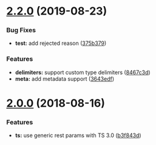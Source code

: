 # [2.2.0](https://github.com/omichelsen/redux-promise-middleware-actions/compare/v2.0.0...v2.2.0) (2019-08-23)


### Bug Fixes

* **test:** add rejected reason ([375b379](https://github.com/omichelsen/redux-promise-middleware-actions/commit/375b379))


### Features

* **delimiters:** support custom type delimiters ([8467c3d](https://github.com/omichelsen/redux-promise-middleware-actions/commit/8467c3d))
* **meta:** add metadata support ([3643edf](https://github.com/omichelsen/redux-promise-middleware-actions/commit/3643edf))



# [2.0.0](https://github.com/omichelsen/redux-promise-middleware-actions/compare/b3f843d...v2.0.0) (2018-08-16)


### Features

* **ts:** use generic rest params with TS 3.0 ([b3f843d](https://github.com/omichelsen/redux-promise-middleware-actions/commit/b3f843d))



